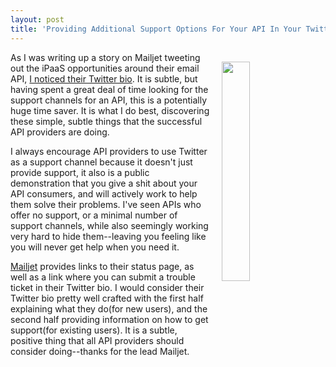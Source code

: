 ```yaml
---
layout: post
title: 'Providing Additional Support Options For Your API In Your Twitter Bio'
---
```

<p><a href="https://twitter.com/mailjet/"><img style="padding: 15px;" src="http://kinlane-productions.s3.amazonaws.com/api-evangelist-site/blog/Mailjet___mailjet____Twitter.png" alt="" width="30%" align="right" /></a></p>
<p>As I was writing up a story on Mailjet tweeting out the iPaaS opportunities around their&nbsp;email API, <a href="https://twitter.com/mailjet/">I noticed their Twitter bio</a>. It is subtle, but having spent a great deal of time looking for the support channels for an API, this is a potentially huge time saver. It is what I do best, discovering these simple, subtle things that the successful API providers are doing.</p>
<p>I always encourage API providers to use Twitter as a support channel&nbsp;because it doesn't just provide support, it also is a public demonstration that you give a shit about your API consumers, and will actively work to help them solve their problems. I've seen APIs who offer no support, or a minimal number of support channels, while also seemingly&nbsp;working very hard to hide them--leaving you feeling like you will never get help when you need it.</p>
<p><a href="https://www.mailjet.com/">Mailjet</a> provides links to their status page, as well as a link where you can submit a trouble ticket in their Twitter bio. I would consider their Twitter bio pretty well crafted with the first half explaining what they do(for new users), and the second half providing information on how to get support(for existing users). It is a subtle, positive thing that all API providers should consider doing--thanks for the lead Mailjet.</p>